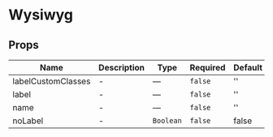 # Wysiwyg

## Props

<!-- @vuese:Wysiwyg:props:start -->
|Name|Description|Type|Required|Default|
|---|---|---|---|---|
|labelCustomClasses|-|—|`false`|''|
|label|-|—|`false`|''|
|name|-|—|`false`|''|
|noLabel|-|`Boolean`|`false`|false|

<!-- @vuese:Wysiwyg:props:end -->


